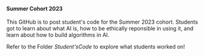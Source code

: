 #### Summer Cohort 2023

This GitHub is to post student's code for the Summer 2023 cohort. Students got to learn about what AI is, how to be ethically reponsible in using it, and learn about how to build algorithms in AI. 

Refer to the Folder _Student'sCode_ to explore what students worked on! 

